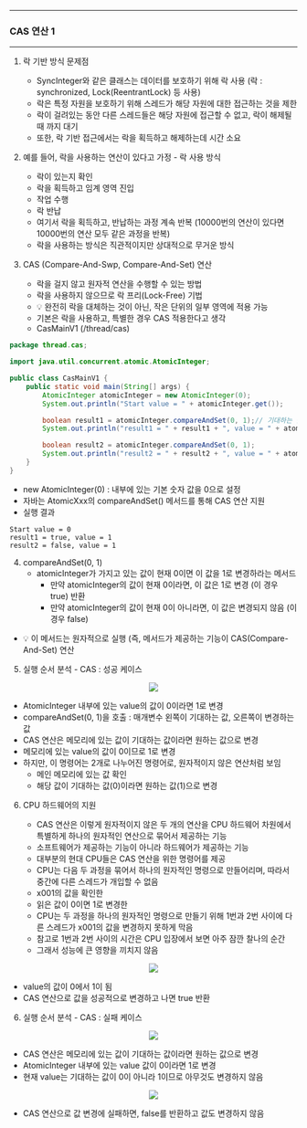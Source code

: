 -----
### CAS 연산 1
-----
1. 락 기반 방식 문제점
   - SyncInteger와 같은 클래스는 데이터를 보호하기 위해 락 사용 (락 : synchronized, Lock(ReentrantLock) 등 사용)
   - 락은 특정 자원을 보호하기 위해 스레드가 해당 자원에 대한 접근하는 것을 제한
   - 락이 걸려있는 동안 다른 스레드들은 해당 자원에 접근할 수 없고, 락이 해제될 때 까지 대기
   - 또한, 락 기반 접근에서는 락을 획득하고 해제하는데 시간 소요

2. 예를 들어, 락을 사용하는 연산이 있다고 가정 - 락 사용 방식
   - 락이 있는지 확인
   - 락을 획득하고 임계 영역 진입
   - 작업 수행
   - 락 반납
   - 여기서 락을 획득하고, 반납하는 과정 계속 반복 (10000번의 연산이 있다면 10000번의 연산 모두 같은 과정을 반복)
   - 락을 사용하는 방식은 직관적이지만 상대적으로 무거운 방식

3. CAS (Compare-And-Swp, Compare-And-Set) 연산
   - 락을 걸지 않고 원자적 연산을 수행할 수 있는 방법
   - 락을 사용하지 않으므로 락 프리(Lock-Free) 기법
   - 💡 완전히 락을 대체하는 것이 아닌, 작은 단위의 일부 영역에 적용 가능
   - 기본은 락을 사용하고, 특별한 경우 CAS 적용한다고 생각
   - CasMainV1 (/thread/cas)
```java
package thread.cas;

import java.util.concurrent.atomic.AtomicInteger;

public class CasMainV1 {
    public static void main(String[] args) {
        AtomicInteger atomicInteger = new AtomicInteger(0);
        System.out.println("Start value = " + atomicInteger.get());

        boolean result1 = atomicInteger.compareAndSet(0, 1);// 기대하는 값이 0이면 1로 세팅
        System.out.println("result1 = " + result1 + ", value = " + atomicInteger.get());

        boolean result2 = atomicInteger.compareAndSet(0, 1);
        System.out.println("result2 = " + result2 + ", value = " + atomicInteger.get());
    }
}
```
  - new AtomicInteger(0) : 내부에 있는 기본 숫자 값을 0으로 설정
  - 자바는 AtomicXxx의 compareAndSet() 메서드를 통해 CAS 연산 지원
  - 실행 결과
```
Start value = 0
result1 = true, value = 1
result2 = false, value = 1
```

4. compareAndSet(0, 1)
   - atomicInteger가 가지고 있는 값이 현재 0이면 이 값을 1로 변경하라는 메서드
     + 만약 atomicInteger의 값이 현재 0이라면, 이 값은 1로 변경 (이 경우 true) 반환
     + 만약 atomicInteger의 값이 현재 0이 아니라면, 이 값은 변경되지 않음 (이 경우 false)
  - 💡 이 메서드는 원자적으로 실행 (즉, 메서드가 제공하는 기능이 CAS(Compare-And-Set) 연산

5. 실행 순서 분석 - CAS : 성공 케이스
<div align="center">
<img src="https://github.com/user-attachments/assets/3ccaacc5-992b-4c46-8d72-7c5f9e6c8b33">
</div>

  - AtomicInteger 내부에 있는 value의 값이 0이라면 1로 변경
  - compareAndSet(0, 1)을 호출 : 매개변수 왼쪽이 기대하는 값, 오른쪽이 변경하는 값
  - CAS 연산은 메모리에 있는 값이 기대하는 값이라면 원하는 값으로 변경
  - 메모리에 있는 value의 값이 0이므로 1로 변경
  - 하지만, 이 명령어는 2개로 나누어진 명령어로, 원자적이지 않은 연산처럼 보임
    + 메인 메모리에 있는 값 확인
    + 해당 값이 기대하는 값(0)이라면 원하는 값(1)으로 변경

6. CPU 하드웨어의 지원
   - CAS 연산은 이렇게 원자적이지 않은 두 개의 연산을 CPU 하드웨어 차원에서 특별하게 하나의 원자적인 연산으로 묶어서 제공하는 기능
   - 소프트웨어가 제공하는 기능이 아니라 하드웨어가 제공하는 기능
   - 대부분의 현대 CPU들은 CAS 연산을 위한 명령어를 제공
   - CPU는 다음 두 과정을 묶어서 하나의 원자적인 명령으로 만들어리며, 따라서 중간에 다른 스레드가 개입할 수 없음
    + x001의 값을 확인한
    + 읽은 값이 0이면 1로 변경한

   - CPU는 두 과정을 하나의 원자적인 명령으로 만들기 위해 1번과 2번 사이에 다른 스레드가 x001의 값을 변경하지 못하게 막음
   - 참고로 1번과 2번 사이의 시간은 CPU 입장에서 보면 아주 잠깐 찰나의 순간
   - 그래서 성능에 큰 영향을 끼치지 않음

<div align="center">
<img src="https://github.com/user-attachments/assets/cb801dfb-fcd2-4b51-b480-4a635549a7ba">
</div>

  - value의 값이 0에서 1이 됨
  - CAS 연산으로 값을 성공적으로 변경하고 나면 true 반환

6. 실행 순서 분석 - CAS : 실패 케이스
<div align="center">
<img src="https://github.com/user-attachments/assets/d745881f-1ff1-401d-820a-2cb524c6cc79">
</div>

  - CAS 연산은 메모리에 있는 값이 기대하는 값이라면 원하는 값으로 변경
  - AtomicInteger 내부에 있는 value 값이 0이라면 1로 변경
  - 현재 value는 기대하는 값이 0이 아니라 1이므로 아무것도 변경하지 않음

<div align="center">
<img src="https://github.com/user-attachments/assets/ea213e01-0267-49cc-a127-63dd5ea92f5b">
</div>

  - CAS 연산으로 값 변경에 실패하면, false를 반환하고 값도 변경하지 않음
